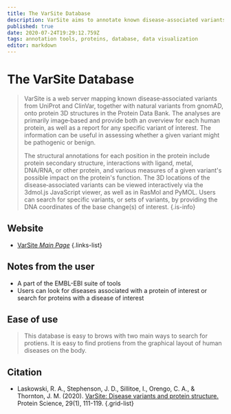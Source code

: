 ```yaml
---
title: The VarSite Database
description: VarSite aims to annotate known disease-associated variants in human genes with structural information from the 3D structures in the Protein Data Bank (PDB). The annotations are visualized using simple graphic depictions and various 3D molecular viewers.
published: true
date: 2020-07-24T19:29:12.759Z
tags: annotation tools, proteins, database, data visualization
editor: markdown
---
```


# The VarSite Database

> VarSite is a web server mapping known disease‐associated variants from UniProt and ClinVar, together with natural variants from gnomAD, onto protein 3D structures in the Protein Data Bank. The analyses are primarily image‐based and provide both an overview for each human protein, as well as a report for any specific variant of interest. The information can be useful in assessing whether a given variant might be pathogenic or benign.
>
> The structural annotations for each position in the protein include protein secondary structure, interactions with ligand, metal, DNA/RNA, or other protein, and various measures of a given variant's possible impact on the protein's function. The 3D locations of the disease‐associated variants can be viewed interactively via the 3dmol.js JavaScript viewer, as well as in RasMol and PyMOL. Users can search for specific variants, or sets of variants, by providing the DNA coordinates of the base change(s) of interest.
{.is-info}

 

## Website 

- [VarSite *Main Page*](https://www.ebi.ac.uk/thornton-srv/databases/cgi-bin/VarSite/GetPage.pl?home=TRUE)
 {.links-list}

## Notes from the user
- A part of the EMBL-EBI suite of tools
- Users can look for diseases associated with a protein of interest or search for proteins with a disease of interest

## Ease of use
> This database is easy to brows with two main ways to search for protiens. It is easy to find protiens from the graphical layout of human diseases on the body.

## Citation 

- Laskowski, R. A., Stephenson, J. D., Sillitoe, I., Orengo, C. A., & Thornton, J. M. (2020). [VarSite: Disease variants and protein structure.](https://onlinelibrary.wiley.com/doi/full/10.1002/pro.3746) Protein Science, 29(1), 111-119.
{.grid-list}